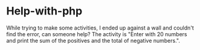# Help-with-php
While trying to make some activities, I ended up against a wall and couldn't find the error, can someone help?
The activity is "Enter with 20 numbers and print the sum of the positives and the total of negative numbers.".
